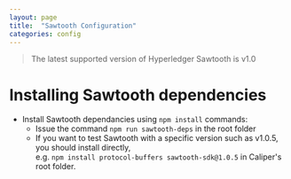 ```yaml
---
layout: page
title:  "Sawtooth Configuration"
categories: config
---
```


> The latest supported version of Hyperledger Sawtooth is v1.0

# Installing Sawtooth dependencies

* Install Sawtooth dependancies using `npm install` commands:
  * Issue the command  `npm run sawtooth-deps` in the root folder
  * If you want to test Sawtooth with a specific version such as v1.0.5, you should install directly,  
  e.g. `npm install protocol-buffers sawtooth-sdk@1.0.5` in Caliper's root folder.
